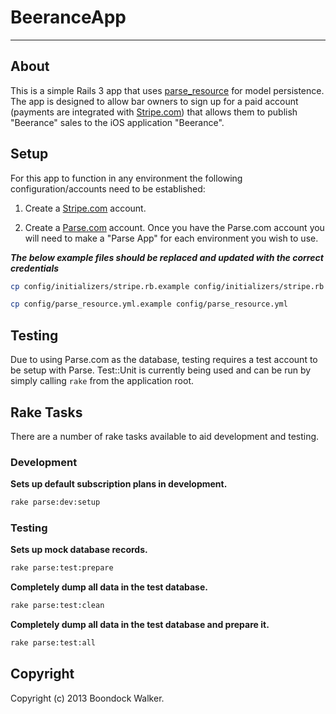 BeeranceApp
===========
***

About
-----

This is a simple Rails 3 app that uses [parse_resource](http://github.com/adelevie/parse_resource) for model persistence. The app is designed to allow bar owners to sign up for a paid account (payments are integrated with [Stripe.com](http://stripe.com)) that allows them to publish "Beerance" sales to the iOS application "Beerance".

Setup
-----

For this app to function in any environment the following configuration/accounts need to be established:

1. Create a [Stripe.com](https://stripe.com/) account.

2. Create a [Parse.com](https://parse.com/) account. Once you have the Parse.com account you will need to make a "Parse App" for each environment you wish to use.

***The below example files should be replaced and updated with the correct credentials***

```bash
cp config/initializers/stripe.rb.example config/initializers/stripe.rb
```

```bash
cp config/parse_resource.yml.example config/parse_resource.yml
```

Testing
-------

Due to using Parse.com as the database, testing requires a test account to be setup with Parse. Test::Unit is currently being used and can be run by simply calling ```rake``` from the application root.

Rake Tasks
----------

There are a number of rake tasks available to aid development and testing.

### Development

**Sets up default subscription plans in development.**

```bash
rake parse:dev:setup
```


### Testing

**Sets up mock database records.**

```bash
rake parse:test:prepare
```

**Completely dump all data in the test database.**

```bash
rake parse:test:clean
```

**Completely dump all data in the test database and prepare it.**

```bash
rake parse:test:all
```

Copyright
---------

Copyright (c) 2013 Boondock Walker.